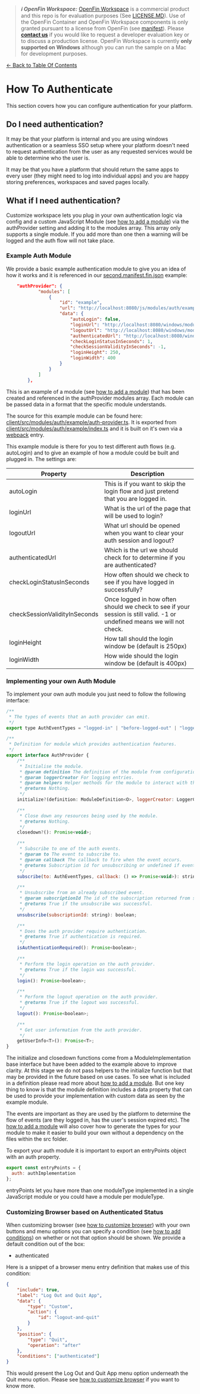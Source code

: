 > **_:information_source: OpenFin Workspace:_** [OpenFin Workspace](https://www.openfin.co/workspace/) is a commercial product and this repo is for evaluation purposes (See [LICENSE.MD](../LICENSE.MD)). Use of the OpenFin Container and OpenFin Workspace components is only granted pursuant to a license from OpenFin (see [manifest](../public/manifest.fin.json)). Please [**contact us**](https://www.openfin.co/workspace/poc/) if you would like to request a developer evaluation key or to discuss a production license.
> OpenFin Workspace is currently **only supported on Windows** although you can run the sample on a Mac for development purposes.

[<- Back to Table Of Contents](../README.md)

# How To Authenticate

This section covers how you can configure authentication for your platform.

## Do I need authentication?

It may be that your platform is internal and you are using windows authentication or a seamless SSO setup where your platform doesn't need to request authentication from the user as any requested services would be able to determine who the user is.

It may be that you have a platform that should return the same apps to every user (they might need to log into individual apps) and you are happy storing preferences, workspaces and saved pages locally.

## What if I need authentication?

Customize workspace lets you plug in your own authentication logic via config and a custom JavaScript Module (see [how to add a module](./how-to-add-a-module.md)) via the authProvider setting and adding it to the modules array. This array only supports a single module. If you add more than one then a warning will be logged and the auth flow will not take place.

### Example Auth Module

We provide a basic example authentication module to give you an idea of how it works and it is referenced in our [second.manifest.fin.json](../public/second.manifest.fin.json) example:

```json
	"authProvider": {
			"modules": [
				{
					"id": "example",
					"url": "http://localhost:8080/js/modules/auth/example.bundle.js",
					"data": {
						"autoLogin": false,
						"loginUrl": "http://localhost:8080/windows/modules/auth/example-login.html",
						"logoutUrl": "http://localhost:8080/windows/modules/auth/example-logged-out.html",
						"authenticatedUrl": "http://localhost:8080/windows/modules/auth/example-logged-in.html",
						"checkLoginStatusInSeconds": 1,
						"checkSessionValidityInSeconds": -1,
                        "loginHeight": 250,
                        "loginWidth": 400
					}
				}
			]
		},
```

This is an example of a module (see [how to add a module](./how-to-add-a-module.md)) that has been created and referenced in the authProvider modules array. Each module can be passed data in a format that the specific module understands.

The source for this example module can be found here: [client/src/modules/auth/example/auth-provider.ts](../client/src/modules/auth/example/auth-provider.ts). It is exported from [client/src/modules/auth/example/index.ts](../client/src/modules/auth/example/index.ts) and it is built on it's own via a [webpack](../client/webpack.config.js) entry.

This example module is there for you to test different auth flows (e.g. autoLogin) and to give an example of how a module could be built and plugged in. The settings are:

| Property                      | Description                                                                                                              |
| ----------------------------- | ------------------------------------------------------------------------------------------------------------------------ |
| autoLogin                     | This is if you want to skip the login flow and just pretend that you are logged in.                                      |
| loginUrl                      | What is the url of the page that will be used to login?                                                                  |
| logoutUrl                     | What url should be opened when you want to clear your auth session and logout?                                           |
| authenticatedUrl              | Which is the url we should check for to determine if you are authenticated?                                              |
| checkLoginStatusInSeconds     | How often should we check to see if you have logged in successfully?                                                     |
| checkSessionValidityInSeconds | Once logged in how often should we check to see if your session is still valid. -1 or undefined means we will not check. |
| loginHeight                   | How tall should the login window be (default is 250px)                                                                   |
| loginWidth                    | How wide should the login window be (default is 400px)                                                                   |

### Implementing your own Auth Module

To implement your own auth module you just need to follow the following interface:

```javascript
/**
 * The types of events that an auth provider can emit.
 */
export type AuthEventTypes = "logged-in" | "before-logged-out" | "logged-out" | "session-expired";

/**
 * Definition for module which provides authentication features.
 */
export interface AuthProvider {
    /**
	 * Initialise the module.
	 * @param definition The definition of the module from configuration include custom options.
	 * @param loggerCreator For logging entries.
	 * @param helpers Helper methods for the module to interact with the application core.
	 * @returns Nothing.
	 */
	initialize?(definition: ModuleDefinition<O>, loggerCreator: LoggerCreator, helpers?: H): Promise<void>;

	/**
	 * Close down any resources being used by the module.
	 * @returns Nothing.
	 */
	closedown?(): Promise<void>;

	/**
	 * Subscribe to one of the auth events.
	 * @param to The event to subscribe to.
	 * @param callback The callback to fire when the event occurs.
	 * @returns Subscription id for unsubscribing or undefined if event type is not available.
	 */
	subscribe(to: AuthEventTypes, callback: () => Promise<void>): string | undefined;

	/**
	 * Unsubscribe from an already subscribed event.
	 * @param subscriptionId The id of the subscription returned from subscribe.
	 * @returns True if the unsubscribe was successful.
	 */
	unsubscribe(subscriptionId: string): boolean;

	/**
	 * Does the auth provider require authentication.
	 * @returns True if authentication is required.
	 */
	isAuthenticationRequired(): Promise<boolean>;

	/**
	 * Perform the login operation on the auth provider.
	 * @returns True if the login was successful.
	 */
	login(): Promise<boolean>;

	/**
	 * Perform the logout operation on the auth provider.
	 * @returns True if the logout was successful.
	 */
	logout(): Promise<boolean>;

	/**
	 * Get user information from the auth provider.
	 */
	getUserInfo<T>(): Promise<T>;
}
```

The initialize and closedown functions come from a ModuleImplementation base interface but have been added to the example above to improve clarity. At this stage we do not pass helpers to the initialize function but that may be provided in the future based on use cases. To see what is included in a definition please read more about [how to add a module](./how-to-add-a-module.md). But one key thing to know is that the module definition includes a data property that can be used to provide your implementation with custom data as seen by the example module.

The events are important as they are used by the platform to determine the flow of events (are they logged in, has the user's session expired etc). The [how to add a module](./how-to-add-a-module.md) will also cover how to generate the types for your module to make it easier to build your own without a dependency on the files within the src folder.

To export your auth module it is important to export an entryPoints object with an auth property.

```javascript
export const entryPoints = {
  auth: authImplementation
};
```

entryPoints let you have more than one moduleType implemented in a single JavaScript module or you could have a module per moduleType.

### Customizing Browser based on Authenticated Status

When customizing browser (see [how to customize browser](./how-to-customize-browser.md)) with your own buttons and menu options you can specify a condition (see [how to add conditions](./how-to-add-conditions.md)) on whether or not that option should be shown. We provide a default condition out of the box: 

- authenticated

Here is a snippet of a browser menu entry definition that makes use of this condition:

```json
{
    "include": true,
    "label": "Log Out and Quit App",
    "data": {
        "type": "Custom",
        "action": {
            "id": "logout-and-quit"
        }
    },
    "position": {
        "type": "Quit",
        "operation": "after"
    },
    "conditions": ["authenticated"]
}
```
This would present the Log Out and Quit App menu option underneath the Quit menu option. Please see [how to customize browser](./how-to-customize-browser.md) if you want to know more.